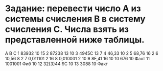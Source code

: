 # Задание: перевести число А из системы счисления B в систему счисления С. Числа взять из представленной ниже таблицы.
A	     B	C
1	83932	10	15
2	87238	13	10
3	4945C	13	7
4	46,33	10	2
5	68,76	16	2
6	10,56	8	2
7	0,011101	2	16
8	0,010001	2	10
9	8F,41	16	10
10	676	10	Факт
11	1001001	Фиб	10
12	32{3}44	9C	10
13	3088	10	Факт

